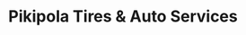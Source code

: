 ---
title: "Pikipola Tires & Auto Services"
url: /cambridge/pikipola-tires-and-auto-services/
shop: tyres
---